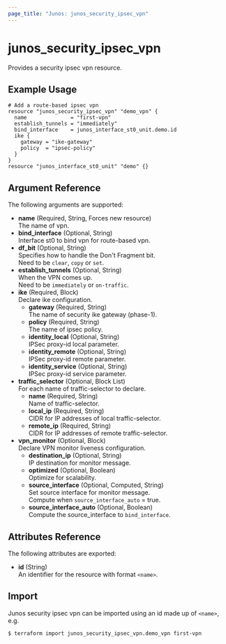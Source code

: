 ```yaml
---
page_title: "Junos: junos_security_ipsec_vpn"
---
```


# junos_security_ipsec_vpn

Provides a security ipsec vpn resource.

## Example Usage

```hcl
# Add a route-based ipsec vpn
resource "junos_security_ipsec_vpn" "demo_vpn" {
  name              = "first-vpn"
  establish_tunnels = "immediately"
  bind_interface    = junos_interface_st0_unit.demo.id
  ike {
    gateway = "ike-gateway"
    policy  = "ipsec-policy"
  }
}
resource "junos_interface_st0_unit" "demo" {}
```

## Argument Reference

The following arguments are supported:

- **name** (Required, String, Forces new resource)  
  The name of vpn.
- **bind_interface** (Optional, String)  
  Interface st0 to bind vpn for route-based vpn.  
- **df_bit** (Optional, String)  
  Specifies how to handle the Don't Fragment bit.  
  Need to be `clear`, `copy` or `set`.
- **establish_tunnels** (Optional, String)  
  When the VPN comes up.  
  Need to be `immediately` or `on-traffic`.
- **ike** (Required, Block)  
  Declare ike configuration.
  - **gateway** (Required, String)  
    The name of security ike gateway (phase-1).
  - **policy** (Required, String)  
    The name of ipsec policy.
  - **identity_local** (Optional, String)  
    IPSec proxy-id local parameter.
  - **identity_remote** (Optional, String)  
    IPSec proxy-id remote parameter.
  - **identity_service** (Optional, String)  
    IPSec proxy-id service parameter.
- **traffic_selector** (Optional, Block List)  
  For each name of traffic-selector to declare.
  - **name** (Required, String)  
    Name of traffic-selector.
  - **local_ip** (Required, String)  
    CIDR for IP addresses of local traffic-selector.
  - **remote_ip** (Required, String)  
    CIDR for IP addresses of remote traffic-selector.
- **vpn_monitor** (Optional, Block)  
  Declare VPN monitor liveness configuration.
  - **destination_ip** (Optional, String)  
    IP destination for monitor message.
  - **optimized** (Optional, Boolean)  
    Optimize for scalability.
  - **source_interface** (Optional, Computed, String)  
    Set source interface for monitor message.  
    Compute when `source_interface_auto` = true.
  - **source_interface_auto** (Optional, Boolean)  
    Compute the source_interface to `bind_interface`.

## Attributes Reference

The following attributes are exported:

- **id** (String)  
  An identifier for the resource with format `<name>`.

## Import

Junos security ipsec vpn can be imported using an id made up of `<name>`, e.g.

```shell
$ terraform import junos_security_ipsec_vpn.demo_vpn first-vpn
```
